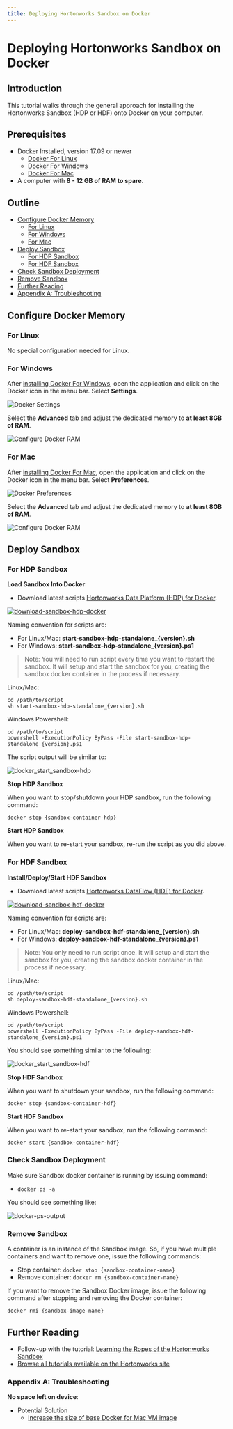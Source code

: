 ```yaml
---
title: Deploying Hortonworks Sandbox on Docker
---
```


# Deploying Hortonworks Sandbox on Docker

## Introduction

This tutorial walks through the general approach for installing the Hortonworks Sandbox (HDP or HDF) onto Docker on your computer.

## Prerequisites

-   Docker Installed, version 17.09 or newer
    -   [Docker For Linux](https://docs.docker.com/engine/installation/linux/)
    -   [Docker For Windows](https://docs.docker.com/docker-for-windows/install/)
    -   [Docker For Mac](https://docs.docker.com/docker-for-mac/install/)
-   A computer with **8 - 12 GB of RAM to spare**.

## Outline

-   [Configure Docker Memory](#configure-docker-memory)
    -   [For Linux](#for-linux)
    -   [For Windows](#for-windows)
    -   [For Mac](#for-mac)
-   [Deploy Sandbox](#deploy-sandbox)
    -   [For HDP Sandbox](#for-hdp-sandbox)
    -   [For HDF Sandbox](#for-hdf-sandbox)
-   [Check Sandbox Deployment](#check-sandbox-deployment)
-   [Remove Sandbox](#remove-sandbox)
-   [Further Reading](#further-reading)
-   [Appendix A: Troubleshooting](#appendix-a-troubleshooting)

## Configure Docker Memory

### For Linux

No special configuration needed for Linux.

### For Windows

After [installing Docker For Windows](https://docs.docker.com/docker-for-windows/install/), open the application and click on the Docker icon in the menu bar.  Select **Settings**.

![Docker Settings](assets/docker-windows-settings.jpg)

Select the **Advanced** tab and adjust the dedicated memory to **at least 8GB of RAM**.

![Configure Docker RAM](assets/docker-windows-configure.jpg)

### For Mac

After [installing Docker For Mac](https://docs.docker.com/docker-for-mac/install/), open the application and click on the Docker icon in the menu bar.  Select **Preferences**.

![Docker Preferences](assets/docker-mac-preferences.jpg)

Select the **Advanced** tab and adjust the dedicated memory to **at least 8GB of RAM**.

![Configure Docker RAM](assets/docker-mac-configure.jpg)

## Deploy Sandbox

### For HDP Sandbox

**Load Sandbox Into Docker**

-   Download latest scripts [Hortonworks Data Platform (HDP) for Docker](https://hortonworks.com/downloads/#sandbox).

[![download-sandbox-hdp-docker](assets/download-sandbox-hdp-docker.jpg)](https://hortonworks.com/downloads/#sandbox)

Naming convention for scripts are:

-   For Linux/Mac: **start-sandbox-hdp-standalone_{version}.sh**
-   For Windows: **start-sandbox-hdp-standalone_{version}.ps1**

>Note: You will need to run script every time you want to restart the sandbox. It will setup and start the sandbox for you, creating the sandbox docker container in the process if necessary.

Linux/Mac:

~~~
cd /path/to/script
sh start-sandbox-hdp-standalone_{version}.sh
~~~

Windows Powershell:

~~~
cd /path/to/script
powershell -ExecutionPolicy ByPass -File start-sandbox-hdp-standalone_{version}.ps1
~~~

The script output will be similar to:

![docker_start_sandbox-hdp](assets/docker-start-sandbox-output.jpg)

**Stop HDP Sandbox**

When you want to stop/shutdown your HDP sandbox, run the following command:

~~~
docker stop {sandbox-container-hdp}
~~~

**Start HDP Sandbox**

When you want to re-start your sandbox, re-run the script as you did above.

### For HDF Sandbox

**Install/Deploy/Start HDF Sandbox**

-   Download latest scripts [Hortonworks DataFlow (HDF) for Docker](https://hortonworks.com/downloads/#sandbox).

[![download-sandbox-hdf-docker](assets/download-sandbox-hdf-docker.jpg)](https://hortonworks.com/downloads/#sandbox)

Naming convention for scripts are:

-   For Linux/Mac: **deploy-sandbox-hdf-standalone_{version}.sh**
-   For Windows: **deploy-sandbox-hdf-standalone_{version}.ps1**

>Note: You only need to run script once. It will setup and start the sandbox for you, creating the sandbox docker container in the process if necessary.

Linux/Mac:

~~~
cd /path/to/script
sh deploy-sandbox-hdf-standalone_{version}.sh
~~~

Windows Powershell:

~~~
cd /path/to/script
powershell -ExecutionPolicy ByPass -File deploy-sandbox-hdf-standalone_{version}.ps1
~~~

You should see something similar to the following:

![docker_start_sandbox-hdf](assets/docker_start_sandbox-hdf.jpg)

**Stop HDF Sandbox**

When you want to shutdown your sandbox, run the following command:

~~~
docker stop {sandbox-container-hdf}
~~~

**Start HDF Sandbox**

When you want to re-start your sandbox, run the following command:

~~~
docker start {sandbox-container-hdf}
~~~

### Check Sandbox Deployment

Make sure Sandbox docker container is running by issuing command:

-   ```docker ps -a```

You should see something like:

![docker-ps-output](assets/docker-ps-output.jpg)

### Remove Sandbox

A container is an instance of the Sandbox image. So, if you have multiple containers and want to remove one, issue the following commands:

-   Stop container: ```docker stop {sandbox-container-name}```
-   Remove container: ```docker rm {sandbox-container-name}```

If you want to remove the Sandbox Docker image, issue the following command after stopping and removing the Docker container:

```docker rmi {sandbox-image-name}```

## Further Reading

-   Follow-up with the tutorial: [Learning the Ropes of the Hortonworks Sandbox](https://hortonworks.com/tutorial/learning-the-ropes-of-the-hortonworks-sandbox)
-   [Browse all tutorials available on the Hortonworks site](https://hortonworks.com/tutorials/)

### Appendix A: Troubleshooting

**No space left on device**:

-   Potential Solution
    -   [Increase the size of base Docker for Mac VM image](<https://community.hortonworks.com/content/kbentry/65901/how-to-increase-the-size-of-the-base-docker-for-ma.html>)
